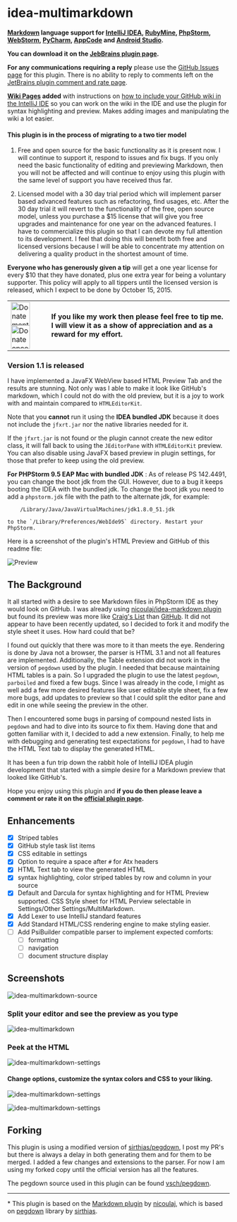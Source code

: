 idea-multimarkdown
==================

**[Markdown](http://daringfireball.net/projects/markdown) language support for [IntelliJ IDEA](http://www.jetbrains.com/idea), [RubyMine](http://www.jetbrains.com/ruby), [PhpStorm](http://www.jetbrains.com/phpstorm), [WebStorm](http://www.jetbrains.com/webstorm), [PyCharm](http://www.jetbrains.com/pycharm), [AppCode](http://www.jetbrains.com/objc) and [Android Studio](http://developer.android.com/sdk/installing/studio.html).**

**You can download it on the [JebBrains plugin page](https://plugins.jetbrains.com/plugin?pr=&pluginId=7896).**

**For any communications requiring a reply** please use the [GitHub Issues page](https://github.com/vsch/idea-multimarkdown/issues) for this plugin. There is no ability to reply to comments left on the [JetBrains plugin comment and rate page](https://plugins.jetbrains.com/plugin/writeComment?pr=&pluginId=7896).   

**[Wiki Pages](https://github.com/vsch/idea-multimarkdown/wiki) added** with instructions on [how to include your GitHub wiki in the IntelliJ IDE](https://github.com/vsch/idea-multimarkdown/wiki/Adding-GitHub-Wiki-To-Your-IntelliJ-Project) so you can work on the wiki in the IDE and use the plugin for syntax highlighting and preview. Makes adding images and manipulating the wiki a lot easier.

#### This plugin is in the process of migrating to a two tier model 

1. Free and open source for the basic functionality as it is present now. I will continue to support it, respond to issues and fix bugs. If you only need the basic functionality of editing and previewing Markdown, then you will not be affected and will continue to enjoy using this plugin with the same level of support you have received thus far.

2. Licensed model with a 30 day trial period which will implement parser based advanced features such as refactoring, find usages, etc. After the 30 day trial it will revert to the functionality of the free, open source model, unless you purchase a $15 license that will give you free upgrades and maintenance for one year on the advanced features. I have to commercialize this plugin so that I can devote my full attention to its development. I feel that doing this will benefit both free and licensed versions because I will be able to concentrate my attention on delivering a quality product in the shortest amount of time.

**Everyone who has generously given a tip** will get a one year license for every $10 that they have donated, plus one extra year for being a voluntary supporter. This policy will apply to all tippers until the licensed version is released, which I expect to be done by October 15, 2015.   

<table>
    <tr><td><a href="http://flattr.com/thing/4603764/vschidea-multimarkdown-on-GitHub" title="Donate monthly to vsch using Flattr"><img src="https://raw.githubusercontent.com/vsch/idea-multimarkdown/master/assets/images/flattr-tips.png" border="0" width="43" height="53" alt="Donate monthly to vsch using Flattr" /></a>
        <a href="https://www.paypal.com/cgi-bin/webscr?cmd=_s-xclick&hosted_button_id=NR7DAGTC8CXLU" title="Donate once-off to vsch using Paypal"><img src="https://raw.githubusercontent.com/vsch/idea-multimarkdown/master/assets/images/paypal-tips.png" border="0" width="43" height="53" alt="Donate once-off to vsch using Paypal" /></a></td>
        <td><b>If you like my work then please feel free to tip me.<br>I will view it as a show of appreciation and as a reward for my effort.</b></td>
    </tr>
</table>

### Version 1.1 is released

I have implemented a JavaFX WebView based HTML Preview Tab and the results are stunning. Not only was I able to make it look like GitHub's markdown, which I could not do with the old preview, but it is a joy to work with and maintain compared to `HTMLEditorKit`. 

Note that you **cannot** run it using the **IDEA bundled JDK** because it does not include the `jfxrt.jar` nor the native libraries needed for it.    

If the `jfxrt.jar` is not found or the plugin cannot create the new editor class, it will fall back to using the `JEditorPane` with `HTMLEditorKit` preview. You can also disable using JavaFX based preview in plugin settings, for those that prefer to keep using the old preview.

**For PHPStorm 9.5 EAP Mac with bundled JDK**
:  As of release PS 142.4491, you can change the boot jdk from the GUI. However, due to a bug it keeps booting the IDEA with the bundled jdk. To change the boot jdk you need to add a `phpstorm.jdk` file with the path to the alternate jdk, for example:
 
        /Library/Java/JavaVirtualMachines/jdk1.8.0_51.jdk

    to the `/Library/Preferences/WebIde95` directory. Restart your PhpStorm. 

Here is a screenshot of the plugin's HTML Preview and GitHub of this readme file: 

![Preview](https://raw.githubusercontent.com/vsch/idea-multimarkdown/master/assets/images/ScreenShot_jfx_webview.png)


The Background
--------------

It all started with a desire to see Markdown files in PhpStorm IDE as they would look on GitHub. I was already using [nicoulaj/idea-markdown plugin](https://github.com/nicoulaj/idea-markdown) but found its preview was more like [Craig's List](http://montreal.en.craigslist.ca/) than [GitHub](https://github.com/vsch/laravel-translation-manager). It did not appear to have been recently updated, so I decided to fork it and modify the style sheet it uses. How hard could that be?

I found out quickly that there was more to it than meets the eye. Rendering is done by Java not a browser, the parser is HTML 3.1 and not all features are implemented. Additionally, the Table extension did not work in the version of `pegdown` used by the plugin. I needed that because maintaining HTML tables is a pain. So I upgraded the plugin to use the latest `pegdown`, `parboiled` and fixed a few bugs. Since I was already in the code, I might as well add a few more desired features like user editable style sheet, fix a few more bugs, add updates to preview so that I could split the editor pane and edit in one while seeing the preview in the other.

Then I encountered some bugs in parsing of compound nested lists in `pegdown` and had to dive into its source to fix them. Having done that and gotten familiar with it, I decided to add a new extension. Finally, to help me with debugging and generating test expectations for `pegdown`, I had to have the HTML Text tab to display the generated HTML.

It has been a fun trip down the rabbit hole of IntelliJ IDEA plugin development that started with a simple desire for a Markdown preview that looked like GitHub's.

Hope you enjoy using this plugin and **if you do then please leave a comment or rate it on the [official plugin page](https://plugins.jetbrains.com/plugin/writeComment?pr=&pluginId=7896).**

Enhancements
------------

- [x] Striped tables
- [x] GitHub style task list items
- [x] CSS editable in settings
- [x] Option to require a space after `#` for Atx headers
- [x] HTML Text tab to view the generated HTML
- [x] syntax highlighting, color striped tables by row and column in your source
- [x] Default and Darcula for syntax highlighting and for HTML Preview supported.
    CSS Style sheet for HTML Perview selectable in Settings/Other Settings/MultiMarkdown.
- [x] Add Lexer to use IntelliJ standard features
- [x] Add Standard HTML/CSS rendering engine to make styling easier.
- [ ] Add PsiBuilder compatible parser to implement expected comforts:
    - [ ] formatting
    - [ ] navigation
    - [ ] document structure display

Screenshots
-----------

![idea-multimarkdown-source](https://raw.githubusercontent.com/vsch/idea-multimarkdown/master/assets/images/ScreenShot_source_preview.png)

### Split your editor and see the preview as you type

![idea-multimarkdown](https://raw.githubusercontent.com/vsch/idea-multimarkdown/master/assets/images/ScreenShot_preview.png)

### Peek at the HTML

![idea-multimarkdown-settings](https://raw.githubusercontent.com/vsch/idea-multimarkdown/master/assets/images/ScreenShot_html.png)

#### Change options, customize the syntax colors and CSS to your liking.
![idea-multimarkdown-settings](https://raw.githubusercontent.com/vsch/idea-multimarkdown/master/assets/images/ScreenShot_color_settings.png)

![idea-multimarkdown-settings](https://raw.githubusercontent.com/vsch/idea-multimarkdown/master/assets/images/ScreenShot_settings.png)

Forking
-------

This plugin is using a modified version of [sirthias/pegdown](https://github.com/sirthias), I post my PR's but there is always a delay in both generating them and for them to be merged.
I added a few changes and extensions to the parser. For now I am using my forked copy until the official version has all the features. 

The pegdown source used in this plugin can be found [vsch/pegdown](https://github.com/vsch/pegdown/tree/develop).

---

\* This plugin is based on the [Markdown plugin](https://github.com/nicoulaj/idea-markdown) by [nicoulaj](https://github.com/nicoulaj), which is based on [pegdown](http://pegdown.org) library by [sirthias](https://github.com/sirthias).
     

